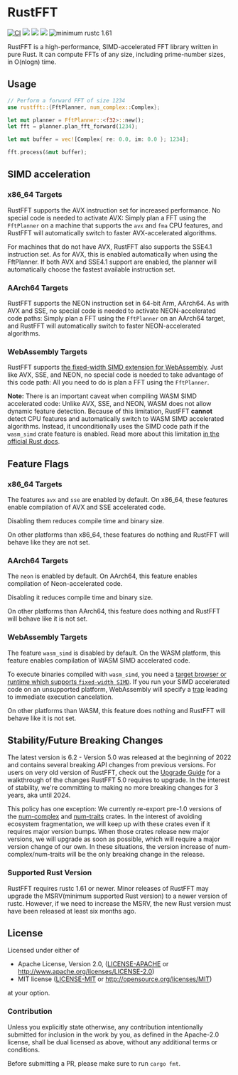 # RustFFT

[![CI](https://github.com/ejmahler/RustFFT/workflows/CI/badge.svg)](https://github.com/ejmahler/RustFFT/actions?query=workflow%3ACI)
[![](https://img.shields.io/crates/v/rustfft.svg)](https://crates.io/crates/rustfft)
[![](https://img.shields.io/crates/l/rustfft.svg)](https://crates.io/crates/rustfft)
[![](https://docs.rs/rustfft/badge.svg)](https://docs.rs/rustfft/)
![minimum rustc 1.61](https://img.shields.io/badge/rustc-1.61+-red.svg)

RustFFT is a high-performance, SIMD-accelerated FFT library written in pure Rust. It can compute FFTs of any size, including prime-number sizes, in O(nlogn) time.

## Usage

```rust
// Perform a forward FFT of size 1234
use rustfft::{FftPlanner, num_complex::Complex};

let mut planner = FftPlanner::<f32>::new();
let fft = planner.plan_fft_forward(1234);

let mut buffer = vec![Complex{ re: 0.0, im: 0.0 }; 1234];

fft.process(&mut buffer);
```

## SIMD acceleration

### x86_64 Targets

RustFFT supports the AVX instruction set for increased performance. No special code is needed to activate AVX: Simply plan a FFT using the `FftPlanner` on a machine that supports the `avx` and `fma` CPU features, and RustFFT will automatically switch to faster AVX-accelerated algorithms.

For machines that do not have AVX, RustFFT also supports the SSE4.1 instruction set. As for AVX, this is enabled automatically when using the FftPlanner. If both AVX and SSE4.1 support are enabled, the planner will automatically choose the fastest available instruction set.

### AArch64 Targets

RustFFT supports the NEON instruction set in 64-bit Arm, AArch64. As with AVX and SSE, no special code is needed to activate NEON-accelerated code paths: Simply plan a FFT using the `FftPlanner` on an AArch64 target, and RustFFT will automatically switch to faster NEON-accelerated algorithms.

### WebAssembly Targets

RustFFT supports [the fixed-width SIMD extension for WebAssembly](https://github.com/WebAssembly/spec/blob/main/proposals/simd/SIMD.md). Just like AVX, SSE, and NEON, no special code is needed to take advantage of this code path: All you need to do is plan a FFT using the `FftPlanner`.

**Note:** There is an important caveat when compiling WASM SIMD accelerated code: Unlike AVX, SSE, and NEON, WASM does not allow dynamic feature detection. Because of this limitation, RustFFT **cannot** detect CPU features and automatically switch to WASM SIMD accelerated algorithms. Instead, it unconditionally uses the SIMD code path if the `wasm_simd` crate feature is enabled. Read more about this limitation [in the official Rust docs](https://doc.rust-lang.org/1.75.0/core/arch/wasm32/index.html#simd).

## Feature Flags

### x86_64 Targets

The features `avx` and `sse` are enabled by default. On x86_64, these features enable compilation of AVX and SSE accelerated code.

Disabling them reduces compile time and binary size.

On other platforms than x86_64, these features do nothing and RustFFT will behave like they are not set.

### AArch64 Targets

The `neon` is enabled by default. On AArch64, this feature enables compilation of Neon-accelerated code.

Disabling it reduces compile time and binary size.

On other platforms than AArch64, this feature does nothing and RustFFT will behave like it is not set.

### WebAssembly Targets

The feature `wasm_simd` is disabled by default. On the WASM platform, this feature enables compilation of WASM SIMD accelerated code.

To execute binaries compiled with `wasm_simd`, you need a [target browser or runtime which supports `fixed-width SIMD`](https://webassembly.org/roadmap/).
If you run your SIMD accelerated code on an unsupported platform, WebAssembly will specify a [trap](https://webassembly.github.io/spec/core/intro/overview.html#trap) leading to immediate execution cancelation.

On other platforms than WASM, this feature does nothing and RustFFT will behave like it is not set.

## Stability/Future Breaking Changes

The latest version is 6.2 - Version 5.0 was released at the beginning of 2022 and contains several breaking API changes from previous versions. For users on very old version of RustFFT, check out the [Upgrade Guide](/UpgradeGuide4to5.md) for a walkthrough of the changes RustFFT 5.0 requires to upgrade. In the interest of stability, we're committing to making no more breaking changes for 3 years, aka until 2024.

This policy has one exception: We currently re-export pre-1.0 versions of the [num-complex](https://crates.io/crates/num-complex) and [num-traits](https://crates.io/crates/num-traits) crates. In the interest of avoiding ecosystem fragmentation, we will keep up with these crates even if it requires major version bumps. When those crates release new major versions, we will upgrade as soon as possible, which will require a major version change of our own. In these situations, the version increase of num-complex/num-traits will be the only breaking change in the release.

### Supported Rust Version

RustFFT requires rustc 1.61 or newer. Minor releases of RustFFT may upgrade the MSRV(minimum supported Rust version) to a newer version of rustc.
However, if we need to increase the MSRV, the new Rust version must have been released at least six months ago.

## License

Licensed under either of

- Apache License, Version 2.0, ([LICENSE-APACHE](LICENSE-APACHE) or http://www.apache.org/licenses/LICENSE-2.0)
- MIT license ([LICENSE-MIT](LICENSE-MIT) or http://opensource.org/licenses/MIT)

at your option.

### Contribution

Unless you explicitly state otherwise, any contribution intentionally
submitted for inclusion in the work by you, as defined in the Apache-2.0
license, shall be dual licensed as above, without any additional terms or
conditions.

Before submitting a PR, please make sure to run `cargo fmt`.
